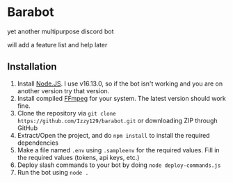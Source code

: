 # Barabot
yet another multipurpose discord bot

will add a feature list and help later 


## Installation
1. Install [Node.JS](https://nodejs.org/en/download). I use v16.13.0, so if the bot isn't working and you are on another version try that version.
2. Install compiled [FFmpeg](https://ffmpeg.org/download.html) for your system. The latest version should work fine.
3. Clone the repository via `git clone https://github.com/Izzy129/barabot.git` or downloading ZIP through GitHub
5. Extract/Open the project, and do `npm install` to install the required dependencies 
6. Make a file named `.env`  using `.sampleenv` for the required values. Fill in the required values (tokens, api keys, etc.)
7. Deploy slash commands to your bot by doing `node deploy-commands.js`
8. Run the bot using `node .`
